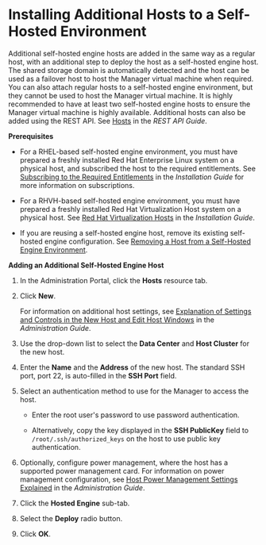# Installing Additional Hosts to a Self-Hosted Environment

Additional self-hosted engine hosts are added in the same way as a regular host, with an additional step to deploy the host as a self-hosted engine host. The shared storage domain is automatically detected and the host can be used as a failover host to host the Manager virtual machine when required. You can also attach regular hosts to a self-hosted engine environment, but they cannot be used to host the Manager virtual machine. It is highly recommended to have at least two self-hosted engine hosts to ensure the Manager virtual machine is highly available. Additional hosts can also be added using the REST API. See [Hosts](https://access.redhat.com/documentation/en/red-hat-virtualization/4.0/single/rest-api-guide/#chap-Hosts) in the *REST API Guide*.

**Prerequisites**

* For a RHEL-based self-hosted engine environment, you must have prepared a freshly installed Red Hat Enterprise Linux system on a physical host, and subscribed the host to the required entitlements. See [Subscribing to the Required Entitlements](https://access.redhat.com/documentation/en/red-hat-virtualization/4.0/single/installation-guide/#Subscribing_to_Required_Channels_using_Subscription_Manager1) in the *Installation Guide* for more information on subscriptions.

* For a RHVH-based self-hosted engine environment, you must have prepared a freshly installed Red Hat Virtualization Host system on a physical host. See [Red Hat Virtualization Hosts](https://access.redhat.com/documentation/en/red-hat-virtualization/4.0/single/installation-guide/#Red_Hat_Virtualization_Hosts) in the *Installation Guide*.

* If you are reusing a self-hosted engine host, remove its existing self-hosted engine configuration. See [Removing a Host from a Self-Hosted Engine Environment](Removing_a_Host_from_a_Self-Hosted_Engine_Environment).

**Adding an Additional Self-Hosted Engine Host**

1. In the Administration Portal, click the **Hosts** resource tab.

2. Click **New**.

    For information on additional host settings, see [Explanation of Settings and Controls in the New Host and Edit Host Windows](https://access.redhat.com/documentation/en/red-hat-virtualization/4.0/single/administration-guide#sect-Explanation_of_Settings_and_Controls_in_the_New_Host_and_Edit_Host_Windows) in the *Administration Guide*.

3. Use the drop-down list to select the **Data Center** and **Host Cluster** for the new host.

4. Enter the **Name** and the **Address** of the new host. The standard SSH port, port 22, is auto-filled in the **SSH Port** field.

5. Select an authentication method to use for the Manager to access the host.

    * Enter the root user's password to use password authentication.

    * Alternatively, copy the key displayed in the **SSH PublicKey** field to `/root/.ssh/authorized_keys` on the host to use public key authentication.

6. Optionally, configure power management, where the host has a supported power management card. For information on power management configuration, see [Host Power Management Settings Explained](https://access.redhat.com/documentation/en/red-hat-virtualization/4.0/single/administration-guide#Host_Power_Management_settings_explained) in the *Administration Guide*.

6. Click the **Hosted Engine** sub-tab.

7. Select the **Deploy** radio button. 

8. Click **OK**.

